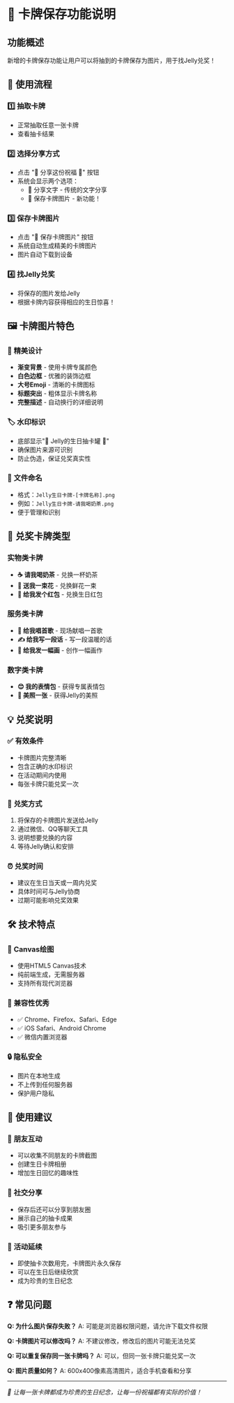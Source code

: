 # 🎴 卡牌保存功能说明

## 功能概述

新增的卡牌保存功能让用户可以将抽到的卡牌保存为图片，用于找Jelly兑奖！

## 🎯 使用流程

### 1️⃣ **抽取卡牌**
- 正常抽取任意一张卡牌
- 查看抽卡结果

### 2️⃣ **选择分享方式**
- 点击 "💝 分享这份祝福 💝" 按钮
- 系统会显示两个选项：
  - 📝 分享文字 - 传统的文字分享
  - 🎴 保存卡牌图片 - 新功能！

### 3️⃣ **保存卡牌图片**
- 点击 "🎴 保存卡牌图片" 按钮
- 系统自动生成精美的卡牌图片
- 图片自动下载到设备

### 4️⃣ **找Jelly兑奖**
- 将保存的图片发给Jelly
- 根据卡牌内容获得相应的生日惊喜！

## 🖼️ 卡牌图片特色

### 🎨 **精美设计**
- **渐变背景** - 使用卡牌专属颜色
- **白色边框** - 优雅的装饰边框
- **大号Emoji** - 清晰的卡牌图标
- **标题突出** - 粗体显示卡牌名称
- **完整描述** - 自动换行的详细说明

### 🏷️ **水印标识**
- 底部显示"🎂 Jelly的生日抽卡罐 🎂"
- 确保图片来源可识别
- 防止伪造，保证兑奖真实性

### 📄 **文件命名**
- 格式：`Jelly生日卡牌-[卡牌名称].png`
- 例如：`Jelly生日卡牌-请我喝奶茶.png`
- 便于管理和识别

## 🎁 兑奖卡牌类型

### 实物类卡牌
- **☕ 请我喝奶茶** - 兑换一杯奶茶
- **💐 送我一束花** - 兑换鲜花一束
- **🧧 给我发个红包** - 兑换生日红包

### 服务类卡牌
- **🎵 给我唱首歌** - 现场献唱一首歌
- **✍️ 给我写一段话** - 写一段温暖的话
- **🎨 给我发一幅画** - 创作一幅画作

### 数字类卡牌
- **😊 我的表情包** - 获得专属表情包
- **📸 美照一张** - 获得Jelly的美照

## 💡 兑奖说明

### ✅ **有效条件**
- 卡牌图片完整清晰
- 包含正确的水印标识
- 在活动期间内使用
- 每张卡牌只能兑奖一次

### 📱 **兑奖方式**
1. 将保存的卡牌图片发送给Jelly
2. 通过微信、QQ等聊天工具
3. 说明想要兑换的内容
4. 等待Jelly确认和安排

### ⏰ **兑奖时间**
- 建议在生日当天或一周内兑奖
- 具体时间可与Jelly协商
- 过期可能影响兑奖效果

## 🛠️ 技术特点

### 🎨 **Canvas绘图**
- 使用HTML5 Canvas技术
- 纯前端生成，无需服务器
- 支持所有现代浏览器

### 📱 **兼容性优秀**
- ✅ Chrome、Firefox、Safari、Edge
- ✅ iOS Safari、Android Chrome
- ✅ 微信内置浏览器

### 🔒 **隐私安全**
- 图片在本地生成
- 不上传到任何服务器
- 保护用户隐私

## 🎉 使用建议

### 👥 **朋友互动**
- 可以收集不同朋友的卡牌截图
- 创建生日卡牌相册
- 增加生日回忆的趣味性

### 📸 **社交分享**
- 保存后还可以分享到朋友圈
- 展示自己的抽卡成果
- 吸引更多朋友参与

### 🎈 **活动延续**
- 即使抽卡次数用完，卡牌图片永久保存
- 可以在生日后继续欣赏
- 成为珍贵的生日纪念

## ❓ 常见问题

**Q: 为什么图片保存失败？**
A: 可能是浏览器权限问题，请允许下载文件权限

**Q: 卡牌图片可以修改吗？**
A: 不建议修改，修改后的图片可能无法兑奖

**Q: 可以重复保存同一张卡牌吗？**
A: 可以，但同一张卡牌只能兑奖一次

**Q: 图片质量如何？**
A: 600x400像素高清图片，适合手机查看和分享

---

*🎂 让每一张卡牌都成为珍贵的生日纪念，让每一份祝福都有实际的价值！*
